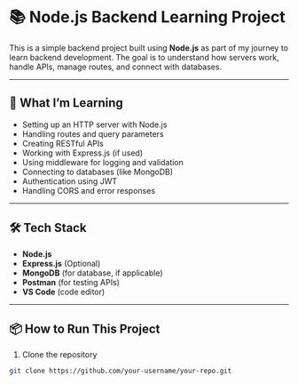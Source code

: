 # 📚 Node.js Backend Learning Project

This is a simple backend project built using **Node.js** as part of my journey to learn backend development. The goal is to understand how servers work, handle APIs, manage routes, and connect with databases.

---

## 🚀 What I’m Learning

- Setting up an HTTP server with Node.js
- Handling routes and query parameters
- Creating RESTful APIs
- Working with Express.js (if used)
- Using middleware for logging and validation
- Connecting to databases (like MongoDB)
- Authentication using JWT
- Handling CORS and error responses

---

## 🛠 Tech Stack

- **Node.js**
- **Express.js** (Optional)
- **MongoDB** (for database, if applicable)
- **Postman** (for testing APIs)
- **VS Code** (code editor)

---

## 📦 How to Run This Project

1. Clone the repository

```bash
git clone https://github.com/your-username/your-repo.git
